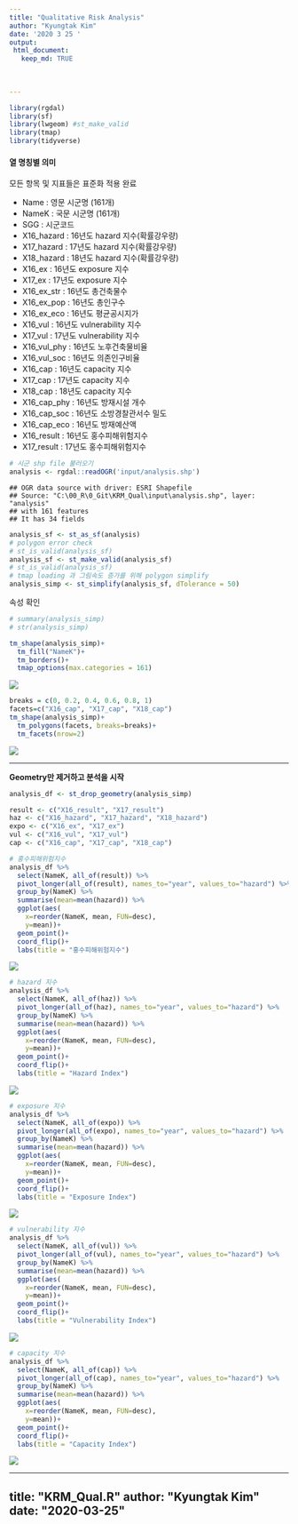 ```yaml
---
title: "Qualitative Risk Analysis"
author: "Kyungtak Kim"
date: '2020 3 25 '
output:
 html_document:
   keep_md: TRUE
  
   
 
---
```



```r
library(rgdal)
library(sf)
library(lwgeom) #st_make_valid
library(tmap)
library(tidyverse)
```

#### **열 명칭별 의미**
모든 항목 및 지표들은 표준화 적용 완료

* Name : 영문 시군명 (161개)
* NameK : 국문 시군명 (161개)
* SGG : 시군코드 
* X16_hazard : 16년도 hazard 지수(확률강우량)  
* X17_hazard : 17년도 hazard 지수(확률강우량)    
* X18_hazard : 18년도 hazard 지수(확률강우량)  
* X16_ex : 16년도 exposure 지수
* X17_ex : 17년도 exposure 지수 
* X16_ex_str : 16년도 총건축물수
* X16_ex_pop : 16년도 총인구수
* X16_ex_eco : 16년도 평균공시지가 
* X16_vul : 16년도 vulnerability 지수
* X17_vul : 17년도 vulnerability 지수
* X16_vul_phy : 16년도 노후건축물비율
* X16_vul_soc : 16년도 의존인구비율
* X16_cap : 16년도 capacity 지수
* X17_cap : 17년도 capacity 지수
* X18_cap : 18년도 capacity 지수
* X16_cap_phy : 16년도 방재시설 개수
* X16_cap_soc : 16년도 소방경찰관서수 밀도
* X16_cap_eco : 16년도 방재예산액
* X16_result : 16년도 홍수피해위험지수
* X17_result : 17년도 홍수피해위험지수
 



```r
# 시군 shp file 불러오기
analysis <- rgdal::readOGR('input/analysis.shp')
```

```
## OGR data source with driver: ESRI Shapefile 
## Source: "C:\00_R\0_Git\KRM_Qual\input\analysis.shp", layer: "analysis"
## with 161 features
## It has 34 fields
```

```r
analysis_sf <- st_as_sf(analysis)
# polygon error check
# st_is_valid(analysis_sf)
analysis_sf <- st_make_valid(analysis_sf)
# st_is_valid(analysis_sf)
# tmap loading 과 그림속도 증가를 위해 polygon simplify
analysis_simp <- st_simplify(analysis_sf, dTolerance = 50)
```

속성 확인


```r
# summary(analysis_simp)
# str(analysis_simp)
```

```r
tm_shape(analysis_simp)+
  tm_fill("NameK")+
  tm_borders()+
  tmap_options(max.categories = 161)
```

![](KRM_Qual_files/figure-html/unnamed-chunk-3-1.png)<!-- -->

```r
breaks = c(0, 0.2, 0.4, 0.6, 0.8, 1)
facets=c("X16_cap", "X17_cap", "X18_cap")
tm_shape(analysis_simp)+
  tm_polygons(facets, breaks=breaks)+
  tm_facets(nrow=2)
```

![](KRM_Qual_files/figure-html/unnamed-chunk-4-1.png)<!-- -->

***
**Geometry만 제거하고 분석을 시작**


```r
analysis_df <- st_drop_geometry(analysis_simp)

result <- c("X16_result", "X17_result")
haz <- c("X16_hazard", "X17_hazard", "X18_hazard")
expo <- c("X16_ex", "X17_ex")
vul <- c("X16_vul", "X17_vul")
cap <- c("X16_cap", "X17_cap", "X18_cap")
```

```r
# 홍수피해위험지수
analysis_df %>% 
  select(NameK, all_of(result)) %>% 
  pivot_longer(all_of(result), names_to="year", values_to="hazard") %>% 
  group_by(NameK) %>% 
  summarise(mean=mean(hazard)) %>% 
  ggplot(aes(
    x=reorder(NameK, mean, FUN=desc),
    y=mean))+
  geom_point()+
  coord_flip()+
  labs(title = "홍수피해위험지수")
```

![](KRM_Qual_files/figure-html/unnamed-chunk-6-1.png)<!-- -->

```r
# hazard 지수
analysis_df %>% 
  select(NameK, all_of(haz)) %>% 
  pivot_longer(all_of(haz), names_to="year", values_to="hazard") %>% 
  group_by(NameK) %>% 
  summarise(mean=mean(hazard)) %>% 
  ggplot(aes(
    x=reorder(NameK, mean, FUN=desc),
    y=mean))+
  geom_point()+
  coord_flip()+
  labs(title = "Hazard Index")
```

![](KRM_Qual_files/figure-html/unnamed-chunk-7-1.png)<!-- -->

```r
# exposure 지수
analysis_df %>% 
  select(NameK, all_of(expo)) %>% 
  pivot_longer(all_of(expo), names_to="year", values_to="hazard") %>% 
  group_by(NameK) %>% 
  summarise(mean=mean(hazard)) %>% 
  ggplot(aes(
    x=reorder(NameK, mean, FUN=desc),
    y=mean))+
  geom_point()+
  coord_flip()+
  labs(title = "Exposure Index")
```

![](KRM_Qual_files/figure-html/unnamed-chunk-8-1.png)<!-- -->

```r
# vulnerability 지수
analysis_df %>% 
  select(NameK, all_of(vul)) %>% 
  pivot_longer(all_of(vul), names_to="year", values_to="hazard") %>% 
  group_by(NameK) %>% 
  summarise(mean=mean(hazard)) %>% 
  ggplot(aes(
    x=reorder(NameK, mean, FUN=desc),
    y=mean))+
  geom_point()+
  coord_flip()+
  labs(title = "Vulnerability Index")
```

![](KRM_Qual_files/figure-html/unnamed-chunk-9-1.png)<!-- -->

```r
# capacity 지수
analysis_df %>% 
  select(NameK, all_of(cap)) %>% 
  pivot_longer(all_of(cap), names_to="year", values_to="hazard") %>% 
  group_by(NameK) %>% 
  summarise(mean=mean(hazard)) %>% 
  ggplot(aes(
    x=reorder(NameK, mean, FUN=desc),
    y=mean))+
  geom_point()+
  coord_flip()+
  labs(title = "Capacity Index")
```

![](KRM_Qual_files/figure-html/unnamed-chunk-10-1.png)<!-- -->


---
title: "KRM_Qual.R"
author: "Kyungtak Kim"
date: "2020-03-25"
---

